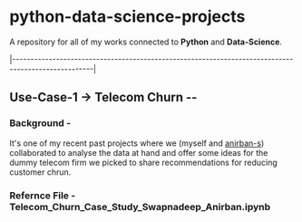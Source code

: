 # python-data-science-projects

A repository for all of my works connected to **Python** and **Data-Science**.

|----------------------------------------------------------------------------------------------------|

## Use-Case-1 -> Telecom Churn -- 

### Background - 

It's one of my recent past projects where we (myself and [anirban-s](https://www.github.com/anirban-s)) collaborated to analyse the data at hand and offer some ideas for the dummy telecom firm we picked to share recommendations for reducing customer chrun. 

### Refernce File - Telecom_Churn_Case_Study_Swapnadeep_Anirban.ipynb